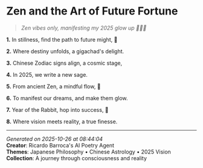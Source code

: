 # Zen and the Art of Future Fortune

> *Zen vibes only, manifesting my 2025 glow up 🧘‍♀️💫*

**1.** In stillness, find the path to future might, 🌠


**2.** Where destiny unfolds, a gigachad's delight.


**3.** Chinese Zodiac signs align, a cosmic stage,


**4.** In 2025, we write a new sage.


**5.** From ancient Zen, a mindful flow, 🍵


**6.** To manifest our dreams, and make them glow.


**7.** Year of the Rabbit, hop into success, 🐇


**8.** Where vision meets reality, a true finesse.



---

*Generated on 2025-10-26 at 08:44:04*  
**Creator**: Ricardo Barroca's AI Poetry Agent  
**Themes**: Japanese Philosophy • Chinese Astrology • 2025 Vision  
**Collection**: A journey through consciousness and reality